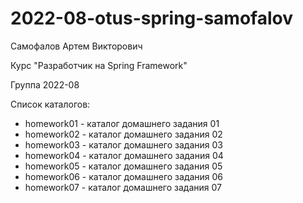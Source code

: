 # 2022-08-otus-spring-samofalov

<p>Самофалов Артем Викторович</p>
<p>Курс "Разработчик на Spring Framework"</p>
<p>Группа 2022-08</p>

<p>Список каталогов:</p>
<ul>
<li>homework01 - каталог домашнего задания 01</li>
<li>homework02 - каталог домашнего задания 02</li>
<li>homework03 - каталог домашнего задания 03</li>
<li>homework04 - каталог домашнего задания 04</li>
<li>homework05 - каталог домашнего задания 05</li>
<li>homework06 - каталог домашнего задания 06</li>
<li>homework07 - каталог домашнего задания 07</li>
</ul>